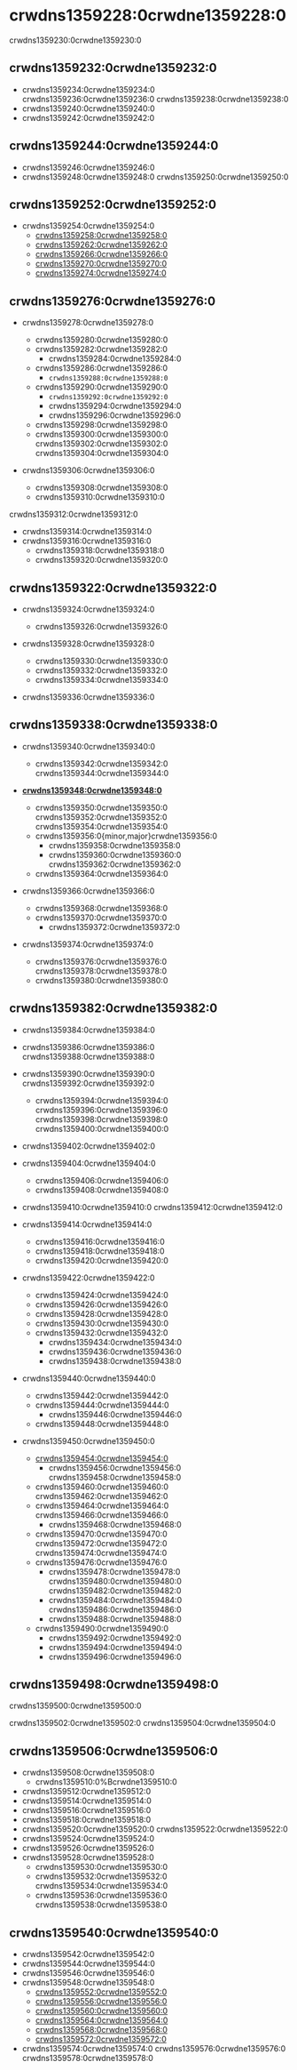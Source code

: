 # crwdns1359228:0crwdne1359228:0

crwdns1359230:0crwdne1359230:0

## crwdns1359232:0crwdne1359232:0

* crwdns1359234:0crwdne1359234:0 crwdns1359236:0crwdne1359236:0 crwdns1359238:0crwdne1359238:0
* crwdns1359240:0crwdne1359240:0
* crwdns1359242:0crwdne1359242:0

## crwdns1359244:0crwdne1359244:0

* crwdns1359246:0crwdne1359246:0
* crwdns1359248:0crwdne1359248:0 crwdns1359250:0crwdne1359250:0

## crwdns1359252:0crwdne1359252:0

* crwdns1359254:0crwdne1359254:0
  * [crwdns1359258:0crwdne1359258:0](crwdns1359256:0crwdne1359256:0)
  * [crwdns1359262:0crwdne1359262:0](crwdns1359260:0crwdne1359260:0)
  * [crwdns1359266:0crwdne1359266:0](crwdns1359264:0crwdne1359264:0)
  * [crwdns1359270:0crwdne1359270:0](crwdns1359268:0crwdne1359268:0)
  * [crwdns1359274:0crwdne1359274:0](crwdns1359272:0crwdne1359272:0)

## crwdns1359276:0crwdne1359276:0

* crwdns1359278:0crwdne1359278:0
  * crwdns1359280:0crwdne1359280:0
  * crwdns1359282:0crwdne1359282:0
    * crwdns1359284:0crwdne1359284:0
  * crwdns1359286:0crwdne1359286:0
    * `crwdns1359288:0crwdne1359288:0`
  * crwdns1359290:0crwdne1359290:0
    * `crwdns1359292:0crwdne1359292:0`
    * crwdns1359294:0crwdne1359294:0
    * crwdns1359296:0crwdne1359296:0
  * crwdns1359298:0crwdne1359298:0
  * crwdns1359300:0crwdne1359300:0 crwdns1359302:0crwdne1359302:0 crwdns1359304:0crwdne1359304:0

* crwdns1359306:0crwdne1359306:0
  * crwdns1359308:0crwdne1359308:0
  * crwdns1359310:0crwdne1359310:0

crwdns1359312:0crwdne1359312:0
* crwdns1359314:0crwdne1359314:0
* crwdns1359316:0crwdne1359316:0
  * crwdns1359318:0crwdne1359318:0
  * crwdns1359320:0crwdne1359320:0

## crwdns1359322:0crwdne1359322:0

* crwdns1359324:0crwdne1359324:0
  * crwdns1359326:0crwdne1359326:0

* crwdns1359328:0crwdne1359328:0
  * crwdns1359330:0crwdne1359330:0
  * crwdns1359332:0crwdne1359332:0
  * crwdns1359334:0crwdne1359334:0

* crwdns1359336:0crwdne1359336:0

## crwdns1359338:0crwdne1359338:0

* crwdns1359340:0crwdne1359340:0
  * crwdns1359342:0crwdne1359342:0 crwdns1359344:0crwdne1359344:0

* [**crwdns1359348:0crwdne1359348:0**](crwdns1359346:0crwdne1359346:0)
  * crwdns1359350:0crwdne1359350:0 crwdns1359352:0crwdne1359352:0 crwdns1359354:0crwdne1359354:0
  * crwdns1359356:0{minor,major}crwdne1359356:0
    * crwdns1359358:0crwdne1359358:0
    * crwdns1359360:0crwdne1359360:0 crwdns1359362:0crwdne1359362:0
  * crwdns1359364:0crwdne1359364:0

* crwdns1359366:0crwdne1359366:0
  * crwdns1359368:0crwdne1359368:0
  * crwdns1359370:0crwdne1359370:0
    * crwdns1359372:0crwdne1359372:0

* crwdns1359374:0crwdne1359374:0
  * crwdns1359376:0crwdne1359376:0 crwdns1359378:0crwdne1359378:0
  * crwdns1359380:0crwdne1359380:0

## crwdns1359382:0crwdne1359382:0

* crwdns1359384:0crwdne1359384:0
* crwdns1359386:0crwdne1359386:0 crwdns1359388:0crwdne1359388:0
* crwdns1359390:0crwdne1359390:0 crwdns1359392:0crwdne1359392:0
  * crwdns1359394:0crwdne1359394:0 crwdns1359396:0crwdne1359396:0 crwdns1359398:0crwdne1359398:0 crwdns1359400:0crwdne1359400:0
* crwdns1359402:0crwdne1359402:0
* crwdns1359404:0crwdne1359404:0
  * crwdns1359406:0crwdne1359406:0
  * crwdns1359408:0crwdne1359408:0
* crwdns1359410:0crwdne1359410:0 crwdns1359412:0crwdne1359412:0
* crwdns1359414:0crwdne1359414:0
  * crwdns1359416:0crwdne1359416:0
  * crwdns1359418:0crwdne1359418:0
  * crwdns1359420:0crwdne1359420:0
* crwdns1359422:0crwdne1359422:0
  * crwdns1359424:0crwdne1359424:0
  * crwdns1359426:0crwdne1359426:0
  * crwdns1359428:0crwdne1359428:0
  * crwdns1359430:0crwdne1359430:0
  * crwdns1359432:0crwdne1359432:0
    * crwdns1359434:0crwdne1359434:0
    * crwdns1359436:0crwdne1359436:0
    * crwdns1359438:0crwdne1359438:0

* crwdns1359440:0crwdne1359440:0
  * crwdns1359442:0crwdne1359442:0
  * crwdns1359444:0crwdne1359444:0
    * crwdns1359446:0crwdne1359446:0
  * crwdns1359448:0crwdne1359448:0

* crwdns1359450:0crwdne1359450:0
  * [crwdns1359454:0crwdne1359454:0](crwdns1359452:0crwdne1359452:0)
    * crwdns1359456:0crwdne1359456:0 crwdns1359458:0crwdne1359458:0
  * crwdns1359460:0crwdne1359460:0 crwdns1359462:0crwdne1359462:0
  * crwdns1359464:0crwdne1359464:0 crwdns1359466:0crwdne1359466:0
    * crwdns1359468:0crwdne1359468:0
  * crwdns1359470:0crwdne1359470:0 crwdns1359472:0crwdne1359472:0 crwdns1359474:0crwdne1359474:0
  * crwdns1359476:0crwdne1359476:0
    * crwdns1359478:0crwdne1359478:0 crwdns1359480:0crwdne1359480:0 crwdns1359482:0crwdne1359482:0
    * crwdns1359484:0crwdne1359484:0 crwdns1359486:0crwdne1359486:0
    * crwdns1359488:0crwdne1359488:0
  * crwdns1359490:0crwdne1359490:0
    * crwdns1359492:0crwdne1359492:0
    * crwdns1359494:0crwdne1359494:0
    * crwdns1359496:0crwdne1359496:0

## crwdns1359498:0crwdne1359498:0

crwdns1359500:0crwdne1359500:0

crwdns1359502:0crwdne1359502:0 crwdns1359504:0crwdne1359504:0

<!-- TODO(joyeechueng): provide examples about "one logical change" -->

## crwdns1359506:0crwdne1359506:0

* crwdns1359508:0crwdne1359508:0
  * crwdns1359510:0%Bcrwdne1359510:0
* crwdns1359512:0crwdne1359512:0
* crwdns1359514:0crwdne1359514:0
* crwdns1359516:0crwdne1359516:0
* crwdns1359518:0crwdne1359518:0
* crwdns1359520:0crwdne1359520:0 crwdns1359522:0crwdne1359522:0
* crwdns1359524:0crwdne1359524:0
* crwdns1359526:0crwdne1359526:0
* crwdns1359528:0crwdne1359528:0
  * crwdns1359530:0crwdne1359530:0
  * crwdns1359532:0crwdne1359532:0 crwdns1359534:0crwdne1359534:0
  * crwdns1359536:0crwdne1359536:0 crwdns1359538:0crwdne1359538:0

## crwdns1359540:0crwdne1359540:0

* crwdns1359542:0crwdne1359542:0
* crwdns1359544:0crwdne1359544:0
* crwdns1359546:0crwdne1359546:0
* crwdns1359548:0crwdne1359548:0
  * [crwdns1359552:0crwdne1359552:0](crwdns1359550:0crwdne1359550:0)
  * [crwdns1359556:0crwdne1359556:0](crwdns1359554:0crwdne1359554:0)
  * [crwdns1359560:0crwdne1359560:0](crwdns1359558:0crwdne1359558:0)
  * [crwdns1359564:0crwdne1359564:0](crwdns1359562:0crwdne1359562:0)
  * [crwdns1359568:0crwdne1359568:0](crwdns1359566:0crwdne1359566:0)
  * [crwdns1359572:0crwdne1359572:0](crwdns1359570:0crwdne1359570:0)
* crwdns1359574:0crwdne1359574:0 crwdns1359576:0crwdne1359576:0 crwdns1359578:0crwdne1359578:0
